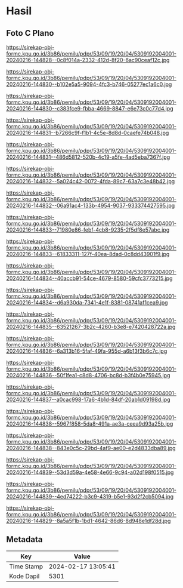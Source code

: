 # Hasil

## Foto C Plano

https://sirekap-obj-formc.kpu.go.id/3b86/pemilu/pdpr/53/09/19/20/04/5309192004001-20240216-144828--0c8f014a-2332-412d-8f20-6ac90ceaf12c.jpg

https://sirekap-obj-formc.kpu.go.id/3b86/pemilu/pdpr/53/09/19/20/04/5309192004001-20240216-144830--b102e5a5-9094-4fc3-b746-05277ec1a6c0.jpg

https://sirekap-obj-formc.kpu.go.id/3b86/pemilu/pdpr/53/09/19/20/04/5309192004001-20240216-144830--c383fce9-fbba-4669-8847-e6e73c0c77d4.jpg

https://sirekap-obj-formc.kpu.go.id/3b86/pemilu/pdpr/53/09/19/20/04/5309192004001-20240216-144831--b7266c9f-f1b1-4c5e-8d8d-0caefe74b048.jpg

https://sirekap-obj-formc.kpu.go.id/3b86/pemilu/pdpr/53/09/19/20/04/5309192004001-20240216-144831--486d5812-520b-4c19-a5fe-4ad5eba7367f.jpg

https://sirekap-obj-formc.kpu.go.id/3b86/pemilu/pdpr/53/09/19/20/04/5309192004001-20240216-144832--5a024c42-0072-4fda-89c7-63a7c3e48b42.jpg

https://sirekap-obj-formc.kpu.go.id/3b86/pemilu/pdpr/53/09/19/20/04/5309192004001-20240216-144832--06a91ac4-133b-4954-9037-933374427595.jpg

https://sirekap-obj-formc.kpu.go.id/3b86/pemilu/pdpr/53/09/19/20/04/5309192004001-20240216-144833--71980e86-febf-4cb8-9235-2f5df8e57abc.jpg

https://sirekap-obj-formc.kpu.go.id/3b86/pemilu/pdpr/53/09/19/20/04/5309192004001-20240216-144833--61833311-127f-40ea-8dad-0c8dd43901f9.jpg

https://sirekap-obj-formc.kpu.go.id/3b86/pemilu/pdpr/53/09/19/20/04/5309192004001-20240216-144834--40accb91-54ce-4679-8580-59cfc3773215.jpg

https://sirekap-obj-formc.kpu.go.id/3b86/pemilu/pdpr/53/09/19/20/04/5309192004001-20240216-144834--d6a930da-7341-4e1f-8381-08741af1cea9.jpg

https://sirekap-obj-formc.kpu.go.id/3b86/pemilu/pdpr/53/09/19/20/04/5309192004001-20240216-144835--63521267-3b2c-4260-b3e8-e7420428722a.jpg

https://sirekap-obj-formc.kpu.go.id/3b86/pemilu/pdpr/53/09/19/20/04/5309192004001-20240216-144836--6a313b16-5faf-49fa-955d-a6b13f3b6c7c.jpg

https://sirekap-obj-formc.kpu.go.id/3b86/pemilu/pdpr/53/09/19/20/04/5309192004001-20240216-144836--50f1fea1-c8d8-4706-bc8d-b3f4b0e75945.jpg

https://sirekap-obj-formc.kpu.go.id/3b86/pemilu/pdpr/53/09/19/20/04/5309192004001-20240216-144837--a0cac998-17a6-4b1d-84df-20ab1d09198d.jpg

https://sirekap-obj-formc.kpu.go.id/3b86/pemilu/pdpr/53/09/19/20/04/5309192004001-20240216-144838--5967f858-5da8-491a-ae3a-ceea9d93a25b.jpg

https://sirekap-obj-formc.kpu.go.id/3b86/pemilu/pdpr/53/09/19/20/04/5309192004001-20240216-144838--843e0c5c-29bd-4af9-ae00-e2d4833dba89.jpg

https://sirekap-obj-formc.kpu.go.id/3b86/pemilu/pdpr/53/09/19/20/04/5309192004001-20240216-144839--53d3d59a-4e58-4e66-9c94-a02d198f0515.jpg

https://sirekap-obj-formc.kpu.go.id/3b86/pemilu/pdpr/53/09/19/20/04/5309192004001-20240216-144839--4ed74222-b3c9-4319-b5e1-93d2f2cb5094.jpg

https://sirekap-obj-formc.kpu.go.id/3b86/pemilu/pdpr/53/09/19/20/04/5309192004001-20240216-144829--8a5a5f1b-1bd1-4642-86d6-8d948e1df28d.jpg


## Metadata

| Key        | Value               |
| ---------- | ------------------- |
| Time Stamp | 2024-02-17 13:05:41 |
| Kode Dapil | 5301                |



